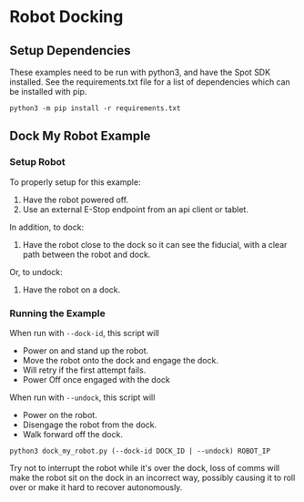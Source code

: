 <!--
Copyright (c) 2023 Boston Dynamics, Inc.  All rights reserved.

Downloading, reproducing, distributing or otherwise using the SDK Software
is subject to the terms and conditions of the Boston Dynamics Software
Development Kit License (20191101-BDSDK-SL).
-->

# Robot Docking

## Setup Dependencies

These examples need to be run with python3, and have the Spot SDK installed. See the requirements.txt file for a list of dependencies which can be installed with pip.

```
python3 -m pip install -r requirements.txt
```

## Dock My Robot Example

### Setup Robot

To properly setup for this example:

1. Have the robot powered off.
2. Use an external E-Stop endpoint from an api client or tablet.

In addition, to dock:

1. Have the robot close to the dock so it can see the fiducial, with a clear path between the robot and dock.

Or, to undock:

1. Have the robot on a dock.

### Running the Example

When run with `--dock-id`, this script will

- Power on and stand up the robot.
- Move the robot onto the dock and engage the dock.
- Will retry if the first attempt fails.
- Power Off once engaged with the dock

When run with `--undock`, this script will

- Power on the robot.
- Disengage the robot from the dock.
- Walk forward off the dock.

```
python3 dock_my_robot.py (--dock-id DOCK_ID | --undock) ROBOT_IP
```

Try not to interrupt the robot while it's over the dock, loss of comms will make the robot sit on the dock in an incorrect way, possibly causing it to roll over or make it hard to recover autonomously.
